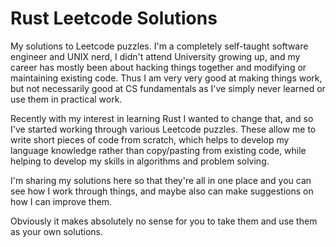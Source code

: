 # Rust Leetcode Solutions

My solutions to Leetcode puzzles.  I'm a completely self-taught software
engineer and UNIX nerd, I didn't attend University growing up, and my career
has mostly been about hacking things together and modifying or maintaining
existing code.  Thus I am very very good at making things work, but not
necessarily good at CS fundamentals as I've simply never learned or use them
in practical work.

Recently with my interest in learning Rust I wanted to change that, and so
I've started working through various Leetcode puzzles.  These allow me to
write short pieces of code from scratch, which helps to develop my language
knowledge rather than copy/pasting from existing code, while helping to
develop my skills in algorithms and problem solving.

I'm sharing my solutions here so that they're all in one place and you can see
how I work through things, and maybe also can make suggestions on how I can
improve them.

Obviously it makes absolutely no sense for you to take them and use them as
your own solutions.
